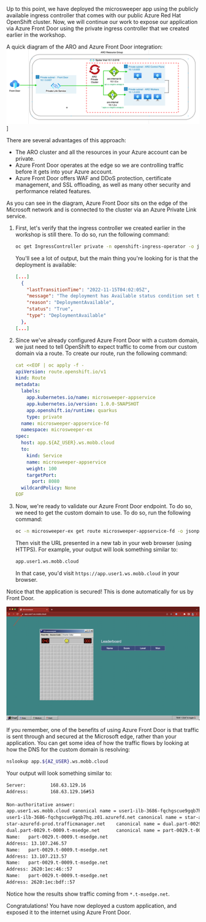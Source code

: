 Up to this point, we have deployed the microsweeper app using the publicly available ingress controller that comes with our public Azure Red Hat OpenShift cluster. Now, we will continue our work to expose our application via Azure Front Door using the private ingress controller that we created earlier in the workshop. 

A quick diagram of the ARO and Azure Front Door integration:
![ARO + Azure Front Door Diagram](images/aro-frontdoor.png)]

There are several advantages of this approach:

* The ARO cluster and all the resources in your Azure account can be private.
* Azure Front Door operates at the edge so we are controlling traffic before it gets into your Azure account.
* Azure Front Door offers WAF and DDoS protection, certificate management, and SSL offloading, as well as many other security and performance related features.

As you can see in the diagram, Azure Front Door sits on the edge of the Microsoft network and is connected to the cluster via an Azure Private Link service.

1. First, let's verify that the ingress controller we created earlier in the workshop is still there. To do so, run the following command: 

    ```bash
    oc get IngressController private -n openshift-ingress-operator -o jsonpath='{.status.conditions}' | jq
    ```

    You'll see a lot of output, but the main thing you're looking for is that the deployment is available:

    ```json
    [...]
      {
        "lastTransitionTime": "2022-11-15T04:02:05Z",
        "message": "The deployment has Available status condition set to True",
        "reason": "DeploymentAvailable",
        "status": "True",
        "type": "DeploymentAvailable"
      },
    [...]
    ```

1. Since we've already configured Azure Front Door with a custom domain, we just need to tell OpenShift to expect traffic to come from our custom domain via a route. To create our route, run the following command:

    ```yaml
    cat <<EOF | oc apply -f -
    apiVersion: route.openshift.io/v1
    kind: Route
    metadata:
      labels:
        app.kubernetes.io/name: microsweeper-appservice
        app.kubernetes.io/version: 1.0.0-SNAPSHOT
        app.openshift.io/runtime: quarkus
        type: private
      name: microsweeper-appservice-fd
      namespace: microsweeper-ex
    spec:
      host: app.${AZ_USER}.ws.mobb.cloud
      to:
        kind: Service
        name: microsweeper-appservice
        weight: 100
        targetPort:
          port: 8080
      wildcardPolicy: None
    EOF
    ```

1. Now, we're ready to validate our Azure Front Door endpoint. To do so, we need to get the custom domain to use. To do so, run the following command:

    ```bash
    oc -n microsweeper-ex get route microsweeper-appservice-fd -o jsonpath='{.spec.host}'
    ```

    Then visit the URL presented in a new tab in your web browser (using HTTPS). For example, your output will look something similar to:

    ```bash
    app.user1.ws.mobb.cloud
    ```

    In that case, you'd visit `https://app.user1.ws.mobb.cloud` in your browser. 

Notice that the application is secured! This is done automatically for us by Front Door.
    
![Microsweeper App](/images/microsweeper-secured.png)

If you remember, one of the benefits of using Azure Front Door is that traffic is sent through and secured at the Microsoft edge, rather than your application. You can get some idea of how the traffic flows by looking at how the DNS for the custom domain is resolving:

```bash
nslookup app.${AZ_USER}.ws.mobb.cloud
```

Your output will look something similar to:

```bash
Server:         168.63.129.16
Address:        168.63.129.16#53

Non-authoritative answer:
app.user1.ws.mobb.cloud canonical name = user1-ilb-3686-fqchgscue9gqb7hq.z01.azurefd.net.
user1-ilb-3686-fqchgscue9gqb7hq.z01.azurefd.net canonical name = star-azurefd-prod.trafficmanager.net.
star-azurefd-prod.trafficmanager.net    canonical name = dual.part-0029.t-0009.t-msedge.net.
dual.part-0029.t-0009.t-msedge.net      canonical name = part-0029.t-0009.t-msedge.net.
Name:   part-0029.t-0009.t-msedge.net
Address: 13.107.246.57
Name:   part-0029.t-0009.t-msedge.net
Address: 13.107.213.57
Name:   part-0029.t-0009.t-msedge.net
Address: 2620:1ec:46::57
Name:   part-0029.t-0009.t-msedge.net
Address: 2620:1ec:bdf::57
```

Notice how the results show traffic coming from `*.t-msedge.net`.

Congratulations! You have now deployed a custom application, and exposed it to the internet using Azure Front Door.

[def]: images/aro-frontdoor.png
